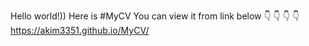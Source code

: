 Hello world!))
Here is #MyCV
You can view it from link below
   👇   👇   👇   👇
https://akim3351.github.io/MyCV/
